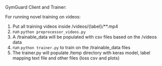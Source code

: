 
GymGuard Client and Trainer:

For running novel training on videos:
1. Put all training videos inside /videos/{label}/**.mp4
2. run `python preprocessor_videos.py`
3. A /trainable_data will be populated with csv files based on the /videos data
4. run `python trainer.py` to train on the /trainable_data files
5. The trainer.py will populate /temp directory with keras model, label mapping text file and other files (loss csv and plots)